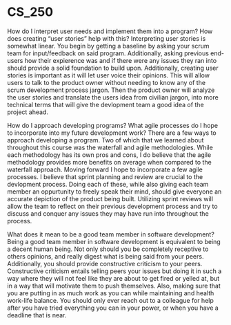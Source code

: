 # CS_250

How do I interpret user needs and implement them into a program? How does creating “user stories” help with this?
Interpreting user stories is somewhat linear. You begin by getting a baseline by asking your scrum team for input/feedback on said program. Additionally, asking previous end-users how their expierence was and if there were any issues they ran into should provide a solid foundation to build upon.
Additionally, creating user stories is important as it will let user voice their opinions. This will allow users to talk to the product owner without needing to know any of the scrum development process jargon. Then the product owner will analyze the user stories and translate the users idea from civilian jargon, into more technical terms that will give the devlopment team a good idea of the project ahead.

How do I approach developing programs? What agile processes do I hope to incorporate into my future development work?
There are a few ways to approach developing a program. Two of which that we learned about throughout this course was the waterfall and agile methodologies. While each methodology has its own pros and cons, I do believe that the agile methodology provides more benefits on average when compared to the waterfall approach. Moving forward I hope to incorporate a few agile processes. I believe that sprint planning and review are crucial to the devlopment process. Doing each of these, while also giving each team member an oppurtunity to freely speak their mind, should give everyone an accurate depiction of the product being built. Utilizing sprint reviews will allow the team to reflect on their previous development process and try to discuss and conquer any issues they may have run into throughout the process.

What does it mean to be a good team member in software development?
Being a good team member in software development is equivalent to being a decent human being. Not only should you be completely receptive to others opinions, and really digest what is being said from your peers. Additionally, you should provide constructive criticism to your peers. Constructive criticism entails telling peers your issues but doing it in such a way where they will not feel like they are about to get fired or yelled at, but in a way that will motivate them to push themselves. Also, making sure that you are putting in as much work as you can while maintaining and health work-life balance. You should only ever reach out to a colleague for help after you have tried everything you can in your power, or when you have a deadline that is near.
